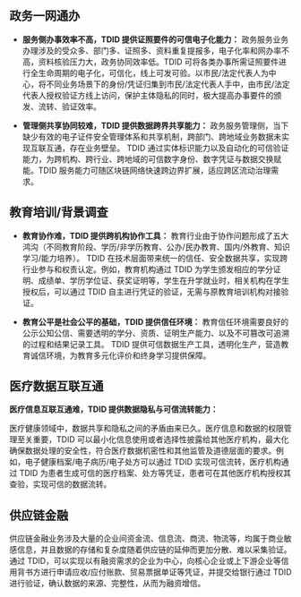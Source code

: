 
## 政务一网通办



- **服务侧办事效率不高，TDID 提供证照要件的可信电子化能力：**
  政务服务业务办理涉及的受众多、部门多、证照多、资料重复提报多，电子化率和网办率不高，资料核验压力大，政务协同效率低。TDID 可将各类办事所需证照要件进行全生命周期的电子化，可信化，线上可发可验。以市民/法定代表人为中心，将不同业务场景下的身份/凭证归集到市民/法定代表人手中，由市民/法定代表人授权验证方线上访问，保护主体隐私的同时，极大提高办事要件的颁发、流转、验证效率。


- **管理侧共享协同较难，TDID 提供数据跨界共享能力：**
  政务服务管理侧，当下缺少有效的电子证件安全管理体系和共享机制，跨部门、跨地域业务数据未实现互联互通，存在业务壁垒。
  TDID 通过实体标识能力以及自动化的可信验证能力，为跨机构、跨行业、跨地域的可信数字身份、数字凭证与数据交换赋能。TDID 服务能力可随区块链网络快速跨边界扩展，适应跨区流动治理需求。

 

 



## 教育培训/背景调查




- **教育协作难，TDID 提供跨机构协作工具：**
  教育行业由于协作问题形成了五大鸿沟（不同教育阶段、学历/非学历教育、公办/民办教育、国内/外教育、知识学习/能力培养）。
  TDID 在技术层面带来统一的信任、安全数据共享，实现跨行业参与和权责认定。例如，教育机构通过 TDID 为学生颁发相应的学分证明、成绩单、学历学位证、获奖证明等，学生在升学就业时，相关机构在学生授权后，可以通过 TDID 自主进行凭证的验证，无需与原教育培训机构对接验证。 


- **教育公平是社会公平的基础，TDID 提供信任环境：**
  教育信任环境需要良好的公示公知公信、需要透明的学分、资质、证明生产能力、以及不可篡改可追溯的过程和结果记录工具。
  TDID 提供可信数据生产工具，透明化生产，营造教育诚信环境，为教育多元化评价和终身学习提供保障。

 

 



## 医疗数据互联互通



**医疗信息互联互通难，TDID 提供数据隐私与可信流转能力：**

医疗健康领域中，数据共享和隐私之间的矛盾由来已久。医疗信息和数据的权限管理至关重要，TDID 可以最小化信息使用或者选择性披露给其他医疗机构，最大化确保数据处理的安全性，符合医疗数据机密性和其他监管及道德层面的要求。例如，电子健康档案/电子病历/电子处方可以通过 TDID 实现可信流转，医疗机构通过 TDID 为患者生成可信的医疗档案、处方等凭证，患者可在其他医疗机构授权其查验，实现可信的数据流转。

 



## 供应链金融


供应链金融业务涉及大量的企业间资金流、信息流、商流、物流等，均属于商业敏感信息，并且数据的存储和复杂度随着供应链的延伸而更加分散、难以采集验证。
通过 TDID，可以实现以有融资需求的企业为中心，向核心企业或上下游企业等信用背书方进行申请应收/应付账款、贸易票据单证等凭证，并提交给银行通过 TDID 进行验证，确认数据的来源、完整性，从而为融资增信。 
